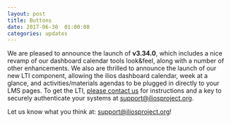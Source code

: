 ```yaml
---
layout: post
title: Buttons
date: 2017-06-30  01:00:00
categories: updates
---
```


We are pleased to announce the launch of __v3.34.0__, which includes a nice revamp of our dashboard calendar tools look&feel, along with a number of other enhancements. We also are thrilled to announce the launch of our new LTI component, allowing the ilios dashboard calendar, week at a glance, and activities/materials agendas to be plugged in directly to your LMS pages. To get the LTI, [please contact us](mailto:support@iliosproject.org?subject=LTIinfo) for instructions and a key to securely authenticate your systems at [support@iliosproject.org](mailto:support@iliosproject.org?subject=feedback).


Let us know what you think at:  [support@iliosproject.org](mailto:support@iliosproject.org?subject=feedback)!
